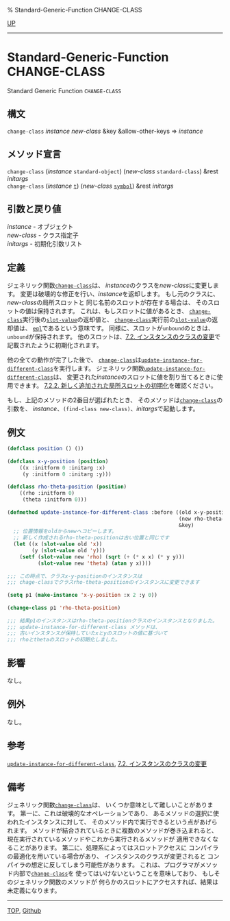 % Standard-Generic-Function CHANGE-CLASS

[UP](7.7.html)  

---

# Standard-Generic-Function CHANGE-CLASS


Standard Generic Function `CHANGE-CLASS`


## 構文

`change-class` *instance* *new-class* &key &allow-other-keys => *instance*


## メソッド宣言

`change-class` (*instance* `standard-object`)
(*new-class* `standard-class`) &rest *initargs*  
`change-class` (*instance* [`t`](4.4.t-system-class.html))
(*new-class* [`symbol`](10.2.symbol.html)) &rest *initargs*


## 引数と戻り値

*instance* - オブジェクト  
*new-class* - クラス指定子  
*initargs* - 初期化引数リスト


## 定義

ジェネリック関数[`change-class`](7.7.change-class.html)は、
*instance*のクラスを*new-class*に変更します。
変更は破壊的な修正を行い、*instance*を返却します。
もし元のクラスに、*new-class*の局所スロットと
同じ名前のスロットが存在する場合は、
そのスロットの値は保持されます。
これは、もしスロットに値があるとき、
[`change-class`](7.7.change-class.html)実行後の[`slot-value`](7.7.slot-value.html)の返却値と、
[`change-class`](7.7.change-class.html)実行前の[`slot-value`](7.7.slot-value.html)の返却値は、
[`eql`](5.3.eql-function.html)であるという意味です。
同様に、スロットが`unbound`のときは、`unbound`が保持されます。
他のスロットは、[7.2. インスタンスのクラスの変更](7.2.html)で記載されたように初期化されます。

他の全ての動作が完了した後で、
[`change-class`](7.7.change-class.html)は[`update-instance-for-different-class`](7.7.update-instance-for-different-class.html)を実行します。
ジェネリック関数[`update-instance-for-different-class`](7.7.update-instance-for-different-class.html)は、
変更された*instance*のスロットに値を割り当てるときに使用できます。
[7.2.2. 新しく追加された局所スロットの初期化](7.2.2.html)を確認ください。

もし、上記のメソッドの2番目が選ばれたとき、
そのメソッドは[`change-class`](7.7.change-class.html)の引数を、
*instance*、`(find-class new-class)`、*initargs*で起動します。


## 例文
 
```lisp
(defclass position () ())
 
(defclass x-y-position (position)
    ((x :initform 0 :initarg :x)
     (y :initform 0 :initarg :y)))
 
(defclass rho-theta-position (position)
    ((rho :initform 0)
     (theta :initform 0)))
 
(defmethod update-instance-for-different-class :before ((old x-y-position) 
                                                        (new rho-theta-position)
                                                        &key)
  ;; 位置情報をoldからnewへコピーします。
  ;; 新しく作成されるrho-theta-positionは古い位置と同じです
  (let ((x (slot-value old 'x))
        (y (slot-value old 'y)))
    (setf (slot-value new 'rho) (sqrt (+ (* x x) (* y y)))
          (slot-value new 'theta) (atan y x))))
 
;;; この時点で、クラスx-y-positionのインスタンスは
;;; chage-classでクラスrho-theta-positionのインスタンスに変更できます
 
(setq p1 (make-instance 'x-y-position :x 2 :y 0))
 
(change-class p1 'rho-theta-position)
  
;;; 結果p1のインスタンスはrho-theta-positionクラスのインスタンスとなりました。
;;; update-instance-for-different-class メソッドは、
;;; 古いインスタンスが保持していたxとyのスロットの値に基づいて
;;; rhoとthetaのスロットの初期化しました。
```

 
## 影響

なし。


## 例外

なし。


## 参考

[`update-instance-for-different-class`](7.7.update-instance-for-different-class.html), [7.2. インスタンスのクラスの変更](7.2.html)


## 備考

ジェネリック関数[`change-class`](7.7.change-class.html)は、
いくつか意味として難しいことがあります。
第一に、これは破壊的なオペレーションであり、
あるメソッドの選択に使われたインスタンスに対して、
そのメソッド内で実行できるという点があげられます。
メソッドが結合されているときに複数のメソッドが巻き込まれると、
現在実行されているメソッドやこれから実行されるメソッドが
適用できなくなることがあります。
第二に、処理系によってはスロットアクセスに
コンパイラの最適化を用いている場合があり、
インスタンスのクラスが変更されると
コンパイラの想定に反してしまう可能性があります。
これは、プログラマがメソッド内部で[`change-class`](7.7.change-class.html)を
使ってはいけないということを意味しており、
もしそのジェネリック関数のメソッドが
何らかのスロットにアクセスすれば、結果は未定義になります。


---
[TOP](index.html),  [Github](https://github.com/nptcl/npt-japanese)

